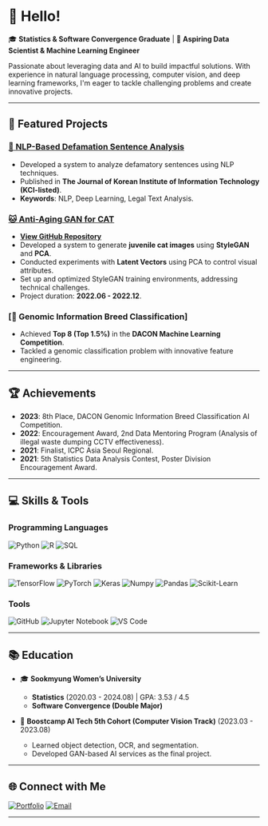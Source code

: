 # 👋 Hello!

🎓 **Statistics & Software Convergence Graduate** | 🎯 **Aspiring Data Scientist & Machine Learning Engineer**

Passionate about leveraging data and AI to build impactful solutions. With experience in natural language processing, computer vision, and deep learning frameworks, I'm eager to tackle challenging problems and create innovative projects.

---

## 🚀 Featured Projects

### [📁 NLP-Based Defamation Sentence Analysis](https://www.dbpia.co.kr/Journal/articleDetail?nodeId=NODE11481224)
- Developed a system to analyze defamatory sentences using NLP techniques.
- Published in **The Journal of Korean Institute of Information Technology (KCI-listed)**.
- **Keywords**: NLP, Deep Learning, Legal Text Analysis.

### [🐱 Anti-Aging GAN for CAT](https://github.com/noooey/AntiAginGAN-for-Cat.git)
- **[View GitHub Repository](https://github.com/noooey/AntiAginGAN-for-Cat.git)**  
- Developed a system to generate **juvenile cat images** using **StyleGAN** and **PCA**.  
- Conducted experiments with **Latent Vectors** using PCA to control visual attributes.  
- Set up and optimized StyleGAN training environments, addressing technical challenges.  
- Project duration: **2022.06 - 2022.12**.  

### [🌾 Genomic Information Breed Classification]
- Achieved **Top 8 (Top 1.5%)** in the **DACON Machine Learning Competition**.
- Tackled a genomic classification problem with innovative feature engineering.
---

## 🏆 Achievements

- **2023**: 8th Place, DACON Genomic Information Breed Classification AI Competition.
- **2022**: Encouragement Award, 2nd Data Mentoring Program (Analysis of illegal waste dumping CCTV effectiveness).
- **2021**: Finalist, ICPC Asia Seoul Regional.
- **2021**: 5th Statistics Data Analysis Contest, Poster Division Encouragement Award.

---

## 💻 Skills & Tools

### Programming Languages
![Python](https://img.shields.io/badge/-Python-3776AB?logo=python&logoColor=white)
![R](https://img.shields.io/badge/-R-276DC3?logo=r&logoColor=white)
![SQL](https://img.shields.io/badge/-SQL-4479A1?logo=mysql&logoColor=white)

### Frameworks & Libraries
![TensorFlow](https://img.shields.io/badge/-TensorFlow-FF6F00?logo=tensorflow&logoColor=white)
![PyTorch](https://img.shields.io/badge/-PyTorch-EE4C2C?logo=pytorch&logoColor=white)
![Keras](https://img.shields.io/badge/-Keras-D00000?logo=keras&logoColor=white)
![Numpy](https://img.shields.io/badge/-Numpy-013243?logo=numpy&logoColor=white)
![Pandas](https://img.shields.io/badge/-Pandas-150458?logo=pandas&logoColor=white)
![Scikit-Learn](https://img.shields.io/badge/-Scikit--Learn-F7931E?logo=scikit-learn&logoColor=white)

### Tools
![GitHub](https://img.shields.io/badge/-GitHub-181717?logo=github&logoColor=white)
![Jupyter Notebook](https://img.shields.io/badge/-Jupyter-F37626?logo=jupyter&logoColor=white)
![VS Code](https://img.shields.io/badge/-VS%20Code-007ACC?logo=visual-studio-code&logoColor=white)

---

## 📚 Education

- 🎓 **Sookmyung Women’s University**  
  - **Statistics** (2020.03 - 2024.08) | GPA: 3.53 / 4.5  
  - **Software Convergence (Double Major)**  

- 📖 **Boostcamp AI Tech 5th Cohort (Computer Vision Track)** (2023.03 - 2023.08)  
  - Learned object detection, OCR, and segmentation.
  - Developed GAN-based AI services as the final project.

---

## 🌐 Connect with Me

[![Portfolio](https://img.shields.io/badge/-Portfolio-FF5722?style=flat-square&logo=Google-Chrome&logoColor=white)](https://sly-quark-313.notion.site/a851b28daf6d4fb3bfc534468ef9d21c?pvs=4)
[![Email](https://img.shields.io/badge/-Email-D14836?style=flat-square&logo=Gmail&logoColor=white)](mailto:kijh30123@naver.com) 

---

